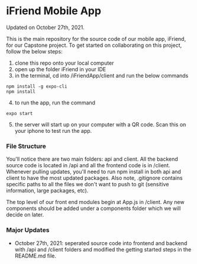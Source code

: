 # iFriend Mobile App
Updated on October 27th, 2021.

This is the main repository for the source code of our mobile app, iFriend, for our Capstone project.
To get started on collaborating on this project, follow the below steps:

1. clone this repo onto your local computer
2. open up the folder iFriend in your IDE
3. in the terminal, cd into /iFriendApp/client and run the below commands
```
npm install -g expo-cli
npm install
```
4. to run the app, run the command
```
expo start
```
5. the server will start up on your computer with a QR code. Scan this on your iphone to test run the app.

### File Structure
You'll notice there are two main folders: api and client.  All the backend source code is located in /api and all the frontend code is in /client.
Whenever pulling updates, you'll need to run npm install in both api and client to have the most updated packages. Also note, .gitignore contains specific
paths to all the files we don't want to push to git (sensitive information, large packages, etc).

The top level of our front end modules begin at App.js in /client.  Any new components should be added under a components folder which we will 
decide on later.

### Major Updates
- October 27th, 2021: seperated source code into frontend and backend with /api and /client folders and modified the getting started steps in the README.md file.